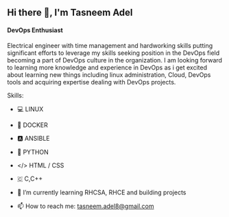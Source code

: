## Hi there 👋, I'm Tasneem Adel
#### DevOps Enthusiast
Electrical engineer with time management and hardworking skills putting significant efforts to leverage my skills seeking position in the DevOps field becoming a part of DevOps culture in the organization. I am looking forward to learning more knowledge and experience in DevOps as i get excited about learning new things including linux administration, Cloud, DevOps tools and acquiring expertise dealing with DevOps projects.

Skills: 
- 💻 LINUX
- 🐳 DOCKER
- 🅰️ ANSIBLE
- 🐍 PYTHON
- </> HTML / CSS
- 🇨 C,C++

- 🌱 I’m currently learning RHCSA, RHCE and building projects
- 📫 How to reach me: tasneem.adel8@gmail.com
